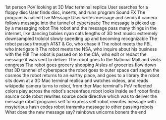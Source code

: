 1st person PoV 
looking at 3D Mac terminal replica
User searches for a floppy disc
User finds disc, inserts, and runs program
Sound FX
The program is called Live Message
User writes message and sends it
camera follows message into the tunnel of cyberspace
The message is picked up by a messaging robot
The robot and the message pass many things in the internet, like
dancing babies
nyan cats
lengths of 3D text
music: extremely downsampled trololol slowly speeding up and becoming recognizable
The robot passes through AT&T & Co, who chase it
The robot meets the FBI, who interigate it
The robot meets the NSA, who inquire about his business with the FBI
The robot is passed on to the CIA, who edit or redact the message it was sent to deliver
The robot goes to the National Mall and visits congress
The robot goes grocery shopping
Aisles of groceries flow down that 3D tunnnel of cyberspace 
the robot goes to outer space
carl sagan
the cosmos
the robot returns to an earthy place, and goes to a library
the robot sits down at a 3D Mac terminal replica
and watches videos, and reads wikipedia
camera turns to robot, from ther Mac terminal's PoV
reflected colors play across the robot's screenface
robot looks inside self
robot finds source code
robot rewrites source code directive 
which was to deliver the message
robot programs self to express self
robot rewrites message with msyterious hash codes
robot transmits message to other passing robots
What does the new message say?
rainbows
unicorns
boners
the end
